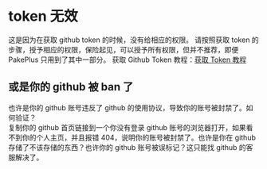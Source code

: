 # token 无效

这是因为在获取 github token 的时候，没有给相应的权限。
请按照获取 token 的步骤，授予相应的权限，保险起见，可以授予所有权限，但并不推荐，即便 PakePlus 只用到了其中一部分。
获取 Github Token 教程：[获取 Token 教程](../guide/token.md)

## 或是你的 github 被 ban 了

也许是你的 github 账号违反了 github 的使用协议，导致你的账号被封禁了。如何验证？  
复制你的 github 首页链接到一个你没有登录 github 账号的浏览器打开，如果看不到你的个人主页，并且报错 404，说明你的账号被封禁了。也许是你在 github 存储了不该存储的东西？也许你的 github 账号被误标记？这只能找 github 的客服解决了。
